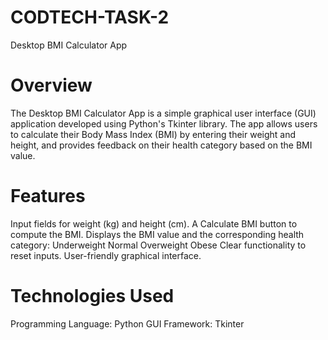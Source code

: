 # CODTECH-TASK-2
Desktop BMI Calculator App
# Overview
The Desktop BMI Calculator App is a simple graphical user interface (GUI) application developed using Python's Tkinter library. The app allows users to calculate their Body Mass Index (BMI) by entering their weight and height, and provides feedback on their health category based on the BMI value.
# Features
Input fields for weight (kg) and height (cm).
A Calculate BMI button to compute the BMI.
Displays the BMI value and the corresponding health category:
Underweight
Normal
Overweight
Obese
Clear functionality to reset inputs.
User-friendly graphical interface.
# Technologies Used
Programming Language: Python
GUI Framework: Tkinter
